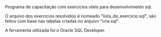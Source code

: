 Programa de capacitação com exercicios uteis para desenvolvimento sql.

O arquivo dos exercicios resolvidos é nomeado "lista_de_exercicio.sql", são feitos com base nas tabelas criadas no arquivo "cria.sql".

A ferramenta utilizada foi o Oracle SQL Developer.
